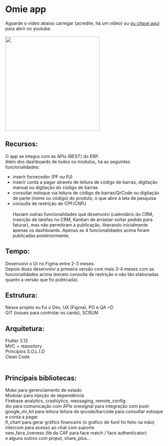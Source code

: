 <!--[![Google ML](https://developers.google.com/static/ml-kit/images/homepage/hero.png?width=24)](https://developers.google.com/ml-kit?hl=pt-br)[![Firebase](https://www.google.com/url?sa=i&url=https%3A%2F%2Fcommons.wikimedia.org%2Fwiki%2FFile%3AFirebase_icon.svg&psig=AOvVaw3_eY3-yB7dzBsCk1RfI3lj&ust=1710521554157000&source=images&cd=vfe&opi=89978449&ved=0CBEQjRxqFwoTCOCCwcSb9IQDFQAAAAAdAAAAABAD)](https://firebase.com)-->
# Omie app

Aguarde o vídeo abaixo carregar (acredite, há um vídeo) ou <a href="http://www.youtube.com/watch?feature=player_embedded&v=GbB4gaQxlBw" target="_blank">ou clique aqui</a> para abrir no youtube.<br/><br/>
[<img src="https://github.com/diogoroos/omie_app/assets/78812662/80126a86-93bc-43e1-8433-1bc116004331" heigth="300" width="300px">](https://www.youtube.com/watch?v=uyCk2mHocgQ)

## Recursos:
O app se integra com as APIs (REST) do ERP.<br/>
Além dos dashboards de todos os módulos, há as seguintes funcionalidades:<br/>
- inserir fornecedor (PF ou PJ)<br/>
- inserir conta a pagar através de leitura de código de barras, digitação manual ou digitação do código de barras<br/>
- consultar estoque via leitura de código de barras/QrCode ou digitação de parte (nome ou código) do produto, o que abre a tela de pesquisa<br/>
- consulta de restrição de CPF/CNPJ<br/><br/>
Haviam outras funcionalidades que desenvolvi (calendário do CRM, inserção de tarefas no CRM, Kanban de arrastar-soltar pedido para faturar), mas não permitiram a publicação, liberando inicialmente apenas os dashboards. Apenas as 4 funcionalidades acima foram publicadas posteriormente.

## Tempo:
Desenvolvi o UI no Figma entre 2-3 meses.<br/>
Depois disso desenvolvi a primeira versão com mais 3-4 meses com as funcionalidades acima (exceto consulta de restrição e não tão elaboradas quanto a versão que foi publicada).

## Estrutura:
Nesse projeto eu fui o Dev, UX (Figma), PO e QA =D<br/>
GIT (issues para controlar os cards), SCRUM

## Arquitetura:
Flutter 3.12<br/>
MVC + repository<br/>
Princípios S.O.L.I.D<br/>
Clean Code<br/><br/>

## Principais bibliotecas:
Mobx para gerenciamento de estado<br/>
Modular para injeção de dependência<br/>
Firebase analytics, crashlytics, messaging, remote_config<br/>
dio para comunicação com APIs
onesignal para integração com push<br/>
google_ml_kit para leitura leitura de qrcode/barcode para consultar estoque e conta a pagar<br/>
fl_chart para gerar gráfico financeiro (o gráfico de funil foi feito na mão)<br/>
intercom para acesso ao chat com suporte<br/>
new_face_liveness (lib da CAF para face match / face authenticator)<br/>
e alguns outros com pinput, share_plus...<br/>
